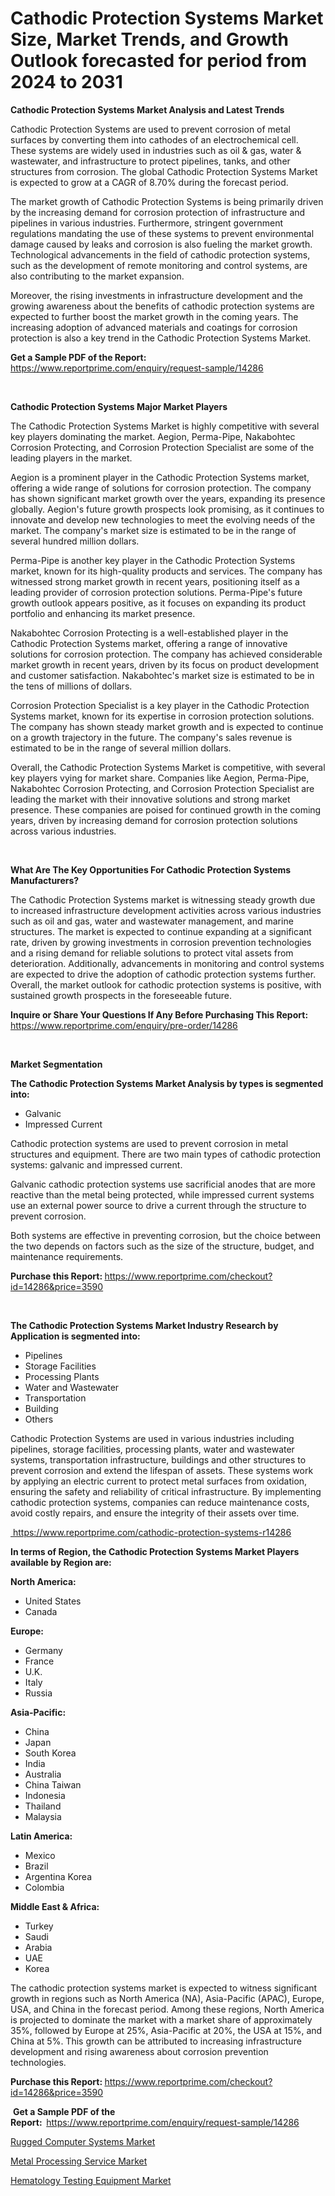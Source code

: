 <p><h1>Cathodic Protection Systems Market Size, Market Trends, and Growth Outlook forecasted for period from 2024 to 2031</h1></p><p><strong>Cathodic Protection Systems Market Analysis and Latest Trends</strong></p>
<p><p>Cathodic Protection Systems are used to prevent corrosion of metal surfaces by converting them into cathodes of an electrochemical cell. These systems are widely used in industries such as oil & gas, water & wastewater, and infrastructure to protect pipelines, tanks, and other structures from corrosion. The global Cathodic Protection Systems Market is expected to grow at a CAGR of 8.70% during the forecast period.</p><p>The market growth of Cathodic Protection Systems is being primarily driven by the increasing demand for corrosion protection of infrastructure and pipelines in various industries. Furthermore, stringent government regulations mandating the use of these systems to prevent environmental damage caused by leaks and corrosion is also fueling the market growth. Technological advancements in the field of cathodic protection systems, such as the development of remote monitoring and control systems, are also contributing to the market expansion.</p><p>Moreover, the rising investments in infrastructure development and the growing awareness about the benefits of cathodic protection systems are expected to further boost the market growth in the coming years. The increasing adoption of advanced materials and coatings for corrosion protection is also a key trend in the Cathodic Protection Systems Market.</p></p>
<p><strong>Get a Sample PDF of the Report:&nbsp;</strong> <a href="https://www.reportprime.com/enquiry/request-sample/14286">https://www.reportprime.com/enquiry/request-sample/14286</a></p>
<p>&nbsp;</p>
<p><strong>Cathodic Protection Systems Major Market Players</strong></p>
<p><p>The Cathodic Protection Systems Market is highly competitive with several key players dominating the market. Aegion, Perma-Pipe, Nakabohtec Corrosion Protecting, and Corrosion Protection Specialist are some of the leading players in the market. </p><p>Aegion is a prominent player in the Cathodic Protection Systems market, offering a wide range of solutions for corrosion protection. The company has shown significant market growth over the years, expanding its presence globally. Aegion's future growth prospects look promising, as it continues to innovate and develop new technologies to meet the evolving needs of the market. The company's market size is estimated to be in the range of several hundred million dollars.</p><p>Perma-Pipe is another key player in the Cathodic Protection Systems market, known for its high-quality products and services. The company has witnessed strong market growth in recent years, positioning itself as a leading provider of corrosion protection solutions. Perma-Pipe's future growth outlook appears positive, as it focuses on expanding its product portfolio and enhancing its market presence.</p><p>Nakabohtec Corrosion Protecting is a well-established player in the Cathodic Protection Systems market, offering a range of innovative solutions for corrosion protection. The company has achieved considerable market growth in recent years, driven by its focus on product development and customer satisfaction. Nakabohtec's market size is estimated to be in the tens of millions of dollars.</p><p>Corrosion Protection Specialist is a key player in the Cathodic Protection Systems market, known for its expertise in corrosion protection solutions. The company has shown steady market growth and is expected to continue on a growth trajectory in the future. The company's sales revenue is estimated to be in the range of several million dollars.</p><p>Overall, the Cathodic Protection Systems Market is competitive, with several key players vying for market share. Companies like Aegion, Perma-Pipe, Nakabohtec Corrosion Protecting, and Corrosion Protection Specialist are leading the market with their innovative solutions and strong market presence. These companies are poised for continued growth in the coming years, driven by increasing demand for corrosion protection solutions across various industries.</p></p>
<p>&nbsp;</p>
<p><strong>What Are The Key Opportunities For Cathodic Protection Systems Manufacturers?</strong></p>
<p><p>The Cathodic Protection Systems market is witnessing steady growth due to increased infrastructure development activities across various industries such as oil and gas, water and wastewater management, and marine structures. The market is expected to continue expanding at a significant rate, driven by growing investments in corrosion prevention technologies and a rising demand for reliable solutions to protect vital assets from deterioration. Additionally, advancements in monitoring and control systems are expected to drive the adoption of cathodic protection systems further. Overall, the market outlook for cathodic protection systems is positive, with sustained growth prospects in the foreseeable future.</p></p>
<p><strong>Inquire or Share Your Questions If Any Before Purchasing This Report:</strong> <a href="https://www.reportprime.com/enquiry/pre-order/14286">https://www.reportprime.com/enquiry/pre-order/14286</a></p>
<p>&nbsp;</p>
<p><strong>Market Segmentation</strong></p>
<p><strong>The Cathodic Protection Systems Market Analysis by types is segmented into:</strong></p>
<p><ul><li>Galvanic</li><li>Impressed Current</li></ul></p>
<p><p>Cathodic protection systems are used to prevent corrosion in metal structures and equipment. There are two main types of cathodic protection systems: galvanic and impressed current. </p><p>Galvanic cathodic protection systems use sacrificial anodes that are more reactive than the metal being protected, while impressed current systems use an external power source to drive a current through the structure to prevent corrosion. </p><p>Both systems are effective in preventing corrosion, but the choice between the two depends on factors such as the size of the structure, budget, and maintenance requirements.</p></p>
<p><strong>Purchase this Report:&nbsp;</strong><a href="https://www.reportprime.com/checkout?id=14286&price=3590">https://www.reportprime.com/checkout?id=14286&price=3590</a></p>
<p>&nbsp;</p>
<p><strong>The Cathodic Protection Systems Market Industry Research by Application is segmented into:</strong></p>
<p><ul><li>Pipelines</li><li>Storage Facilities</li><li>Processing Plants</li><li>Water and Wastewater</li><li>Transportation</li><li>Building</li><li>Others</li></ul></p>
<p><p>Cathodic Protection Systems are used in various industries including pipelines, storage facilities, processing plants, water and wastewater systems, transportation infrastructure, buildings and other structures to prevent corrosion and extend the lifespan of assets. These systems work by applying an electric current to protect metal surfaces from oxidation, ensuring the safety and reliability of critical infrastructure. By implementing cathodic protection systems, companies can reduce maintenance costs, avoid costly repairs, and ensure the integrity of their assets over time.</p></p>
<p><a href="https://www.reportprime.com/cathodic-protection-systems-r14286">&nbsp;https://www.reportprime.com/cathodic-protection-systems-r14286</a></p>
<p><strong>In terms of Region, the Cathodic Protection Systems Market Players available by Region are:</strong></p>
<p>
    <p> <strong> North America: </strong>
        <ul>
            <li>United States</li>
            <li>Canada</li>
        </ul>
        </p> 
    <p> <strong> Europe: </strong>
        <ul>
            <li>Germany</li>
            <li>France</li>
            <li>U.K.</li>
            <li>Italy</li>
            <li>Russia</li>
        </ul>
        </p> 
    <p> <strong> Asia-Pacific: </strong>
        <ul>
            <li>China</li>
            <li>Japan</li>
            <li>South Korea</li>
            <li>India</li>
            <li>Australia</li>
            <li>China Taiwan</li>
            <li>Indonesia</li>
            <li>Thailand</li>
            <li>Malaysia</li>
        </ul>
        </p> 
    <p> <strong> Latin America: </strong>
        <ul>
            <li>Mexico</li>
            <li>Brazil</li>
            <li>Argentina Korea</li>
            <li>Colombia</li>
        </ul>
        </p> 
    <p> <strong> Middle East & Africa: </strong>
        <ul>
            <li>Turkey</li>
            <li>Saudi</li>
            <li>Arabia</li>
            <li>UAE</li>
            <li>Korea</li>
        </ul>
    </p>
    </p>
<p><p>The cathodic protection systems market is expected to witness significant growth in regions such as North America (NA), Asia-Pacific (APAC), Europe, USA, and China in the forecast period. Among these regions, North America is projected to dominate the market with a market share of approximately 35%, followed by Europe at 25%, Asia-Pacific at 20%, the USA at 15%, and China at 5%. This growth can be attributed to increasing infrastructure development and rising awareness about corrosion prevention technologies.</p></p>
<p><strong>Purchase this Report: </strong><a href="https://www.reportprime.com/checkout?id=14286&price=3590">https://www.reportprime.com/checkout?id=14286&price=3590</a></p>
<p>&nbsp;<strong>Get a Sample PDF of the Report:&nbsp;&nbsp;</strong><a href="https://www.reportprime.com/enquiry/request-sample/14286">https://www.reportprime.com/enquiry/request-sample/14286</a></p>
<p><strong></strong></p>
<p><p><a href="https://github.com/janetchuadff364/Market-Research-Report-List-1/blob/main/rugged-computer-systems-market.md">Rugged Computer Systems Market</a></p><p><a href="https://issuu.com/reportprime-2/docs/metal-processing-service-market-size-2030.pptx">Metal Processing Service Market</a></p><p><a href="https://github.com/nicoletavirag/Market-Research-Report-List-4/blob/main/hematology-testing-equipment-market.md">Hematology Testing Equipment Market</a></p></p>
